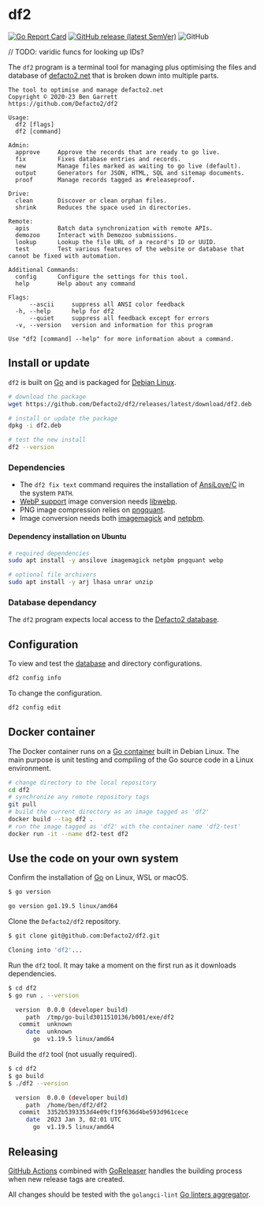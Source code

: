 # df2

[![Go Report Card](https://goreportcard.com/badge/github.com/Defacto2/df2)](https://goreportcard.com/report/github.com/Defacto2/df2)
[![GitHub release (latest SemVer)](https://img.shields.io/github/v/release/Defacto2/df2)](https://github.com/Defacto2/df2/releases)
![GitHub](https://img.shields.io/github/license/Defacto2/df2?style=flat)

// TODO: varidic funcs for looking up IDs?

The `df2` program is a terminal tool for managing plus optimising the files and database of [defacto2.net](https://defacto2.net) that is broken down into multiple parts.

```
The tool to optimise and manage defacto2.net
Copyright © 2020-23 Ben Garrett
https://github.com/Defacto2/df2

Usage:
  df2 [flags]
  df2 [command]

Admin:
  approve     Approve the records that are ready to go live.
  fix         Fixes database entries and records.
  new         Manage files marked as waiting to go live (default).
  output      Generators for JSON, HTML, SQL and sitemap documents.
  proof       Manage records tagged as #releaseproof.

Drive:
  clean       Discover or clean orphan files.
  shrink      Reduces the space used in directories.

Remote:
  apis        Batch data synchronization with remote APIs.
  demozoo     Interact with Demozoo submissions.
  lookup      Lookup the file URL of a record's ID or UUID.
  test        Test various features of the website or database that cannot be fixed with automation.

Additional Commands:
  config      Configure the settings for this tool.
  help        Help about any command

Flags:
      --ascii     suppress all ANSI color feedback
  -h, --help      help for df2
      --quiet     suppress all feedback except for errors
  -v, --version   version and information for this program

Use "df2 [command] --help" for more information about a command.
```

## Install or update

`df2` is built on [Go](https://golang.org/doc/install) and is packaged for [Debian Linux](https://www.debian.org/intro/index).

```bash
# download the package
wget https://github.com/Defacto2/df2/releases/latest/download/df2.deb

# install or update the package
dpkg -i df2.deb

# test the new install
df2 --version
```

### Dependencies

- The `df2 fix text` command requires the installation of [AnsiLove/C](https://github.com/ansilove/ansilove) in the system `PATH`.
- [WebP support](https://en.wikipedia.org/wiki/WebP) image conversion needs [libwebp](https://storage.googleapis.com/downloads.webmproject.org/releases/webp/index.html). 
- PNG image compression relies on [pngquant](https://pngquant.org). 
- Image conversion needs both [imagemagick](https://imagemagick.org) and [netpbm](http://netpbm.sourceforge.net/).

#### Dependency installation on Ubuntu

```bash
# required dependencies
sudo apt install -y ansilove imagemagick netpbm pngquant webp

# optional file archivers
sudo apt install -y arj lhasa unrar unzip
```

### Database dependancy

The `df2` program expects local access to the [Defacto2 database](https://github.com/Defacto2/database).

## Configuration

To view and test the [database](https://github.com/Defacto2/database) and directory configurations.

```bash
df2 config info
```

To change the configuration.

```bash
df2 config edit
```

## Docker container

The Docker container runs on a [Go container](https://hub.docker.com/_/golang) built in Debian Linux. 
The main purpose is unit testing and compiling of the Go source code in a Linux environment.

```sh
# change directory to the local repository
cd df2
# synchronize any remote repository tags
git pull 
# build the current directory as an image tagged as 'df2'
docker build --tag df2 . 
# run the image tagged as 'df2' with the container name 'df2-test'
docker run -it --name df2-test df2
```

## Use the code on your own system

Confirm the installation of [Go](https://golang.org/doc/install) on Linux, WSL or macOS.

```sh
$ go version

go version go1.19.5 linux/amd64
```

Clone the `Defacto2/df2` repository.

```sh
$ git clone git@github.com:Defacto2/df2.git

Cloning into 'df2'...
```

Run the `df2` tool. It may take a moment on the first run as it downloads dependencies.

```sh
$ cd df2
$ go run . --version

  version  0.0.0 (developer build)
     path  /tmp/go-build3011510136/b001/exe/df2
   commit  unknown
     date  unknown
       go  v1.19.5 linux/amd64
```

Build the `df2` tool (not usually required).

```sh
$ cd df2
$ go build
$ ./df2 --version

  version  0.0.0 (developer build)
     path  /home/ben/df2/df2
   commit  3352b5393353d4e09cf19f636d4be593d961cece
     date  2023 Jan 3, 02:01 UTC
       go  v1.19.5 linux/amd64
```

## Releasing

[GitHub Actions](https://github.com/features/actions) combined with [GoReleaser](https://goreleaser.com/) handles the building process when new release tags are created.

All changes should be tested with the `golangci-lint` [Go linters aggregator](https://golangci-lint.run/).
